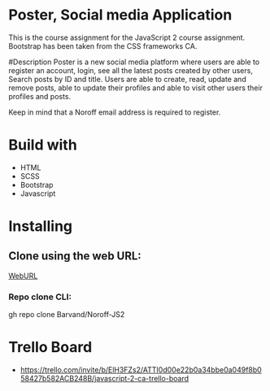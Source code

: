# Poster, Social media Application
This is the course assignment for the JavaScript 2 course assignment. 
Bootstrap has been taken from the CSS frameworks CA. 

#Description
Poster is a new social media platform where users are able to register an account, login, see all the latest posts created by other users, Search posts by ID and title. Users are able to create, read, update and remove posts, able to update their profiles and able to visit other users their profiles and posts. 

Keep in mind that a Noroff email address is required to register. 

# Build with
* HTML
* SCSS
* Bootstrap
* Javascript

# Installing

## Clone using the web URL:
[WebURL](https://github.com/Barvand/Noroff-JS2.git)  
### Repo clone CLI: 
gh repo clone Barvand/Noroff-JS2

# Trello Board
 * https://trello.com/invite/b/ElH3FZs2/ATTI0d00e22b0a34bbe0a049f8b058427b582ACB248B/javascript-2-ca-trello-board
